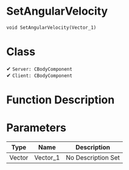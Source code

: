 # SetAngularVelocity
```
void SetAngularVelocity(Vector_1)
```
# Class
✔ `Server: CBodyComponent`  
✔ `Client: CBodyComponent`  

# Function Description

# Parameters
Type|Name|Description
--|--|--
Vector|Vector_1|No Description Set
